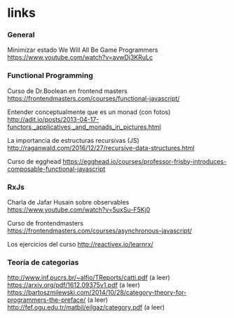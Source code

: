 # links

### General
Minimizar estado
We Will All Be Game Programmers
https://www.youtube.com/watch?v=avwDj3KRuLc


### Functional Programming

Curso de Dr.Boolean en frontend masters
https://frontendmasters.com/courses/functional-javascript/

Entender conceptualmente que es un monad (con fotos)
http://adit.io/posts/2013-04-17-functors,_applicatives,_and_monads_in_pictures.html

La importancia de estructuras recursivas (JS)
http://raganwald.com/2016/12/27/recursive-data-structures.html

Curso de egghead
https://egghead.io/courses/professor-frisby-introduces-composable-functional-javascript

### RxJs
Charla de Jafar Husain sobre observables
https://www.youtube.com/watch?v=5uxSu-F5Kj0

Curso de frontendmasters 
https://frontendmasters.com/courses/asynchronous-javascript/

Los ejercicios del curso
http://reactivex.io/learnrx/

### Teoría de categorias
http://www.inf.pucrs.br/~alfio/TReports/catti.pdf (a leer)
https://arxiv.org/pdf/1612.09375v1.pdf (a leer)
https://bartoszmilewski.com/2014/10/28/category-theory-for-programmers-the-preface/ (a leer)
http://fef.ogu.edu.tr/matbil/eilgaz/category.pdf (a leer)
